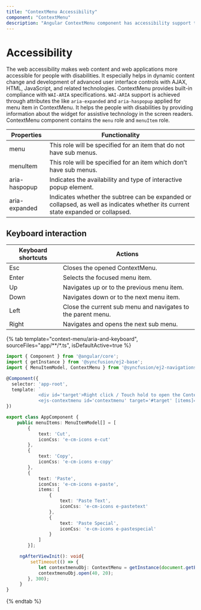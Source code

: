 ```yaml
---
title: "ContextMenu Accessibility"
component: "ContextMenu"
description: "Angular ContextMenu component has accessibility support to help access the features via keyboard, on-screen readers, or other assistive technology devices."
---
```


# Accessibility

The web accessibility makes web content and web applications more accessible for people with
disabilities. It especially helps in dynamic content change and development of advanced user interface
controls with AJAX, HTML, JavaScript, and related technologies. ContextMenu provides built-in
compliance with `WAI-ARIA` specifications. `WAI-ARIA` support is achieved through attributes the
like `aria-expanded` and `aria-haspopup` applied for menu item in ContextMenu. It helps the people
with disabilities by providing information about the widget for assistive technology in the screen
readers. ContextMenu component contains the `menu` role and `menuItem` role.

| Properties | Functionality |
| ------------ | ----------------------- |
| menu | This role will be specified for an item that do not have sub menus. |
| menuItem | This role will be specified for an item which don’t have sub menus. |
| aria-haspopup | Indicates the availability and type of interactive popup element. |
| aria-expanded | Indicates whether the subtree can be expanded or collapsed, as well as indicates whether its current state expanded or collapsed. |

## Keyboard interaction

| Keyboard shortcuts | Actions |
| ------------ | ----------------------- |
| Esc | Closes the opened ContextMenu. |
| Enter | Selects the focused menu item. |
| Up | Navigates up or to the previous menu item. |
| Down | Navigates down or to the next menu item. |
| Left | Close the current sub menu and navigates to the parent menu. |
| Right | Navigates and opens the next sub menu. |

{% tab template="context-menu/aria-and-keyboard", sourceFiles="app/**/*.ts", isDefaultActive=true %}

```typescript
import { Component } from '@angular/core';
import { getInstance } from '@syncfusion/ej2-base';
import { MenuItemModel, ContextMenu } from '@syncfusion/ej2-navigations';

@Component({
  selector: 'app-root',
  template: `
            <div id='target'>Right click / Touch hold to open the ContextMenu</div>
            <ejs-contextmenu id='contextmenu' target='#target' [items]= 'menuItems' (load)="menuOpen()"></ejs-contextmenu>`
})

export class AppComponent {
    public menuItems: MenuItemModel[] = [
        {
            text: 'Cut',
            iconCss: 'e-cm-icons e-cut'
        },
        {
            text: 'Copy',
            iconCss: 'e-cm-icons e-copy'
        },
        {
            text: 'Paste',
            iconCss: 'e-cm-icons e-paste',
            items: [
                {
                    text: 'Paste Text',
                    iconCss: 'e-cm-icons e-pastetext'
                },
                {
                    text: 'Paste Special',
                    iconCss: 'e-cm-icons e-pastespecial'
                }
            ]
        }];

     ngAfterViewInit(): void{
         setTimeout(() => {
            let contextmenuObj: ContextMenu = getInstance(document.getElementById("contextmenu_0"), ContextMenu) as ContextMenu;
            contextmenuObj.open(40, 20);
        }, 300);
     }
}
```

{% endtab %}